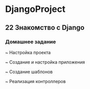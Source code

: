 # **DjangoProject**
## **22 Знакомство с Django**
### Домашнее задание
~ Настройка проекта

~ Создание и настройка приложения

~ Создание шаблонов

~ Реализация контроллеров